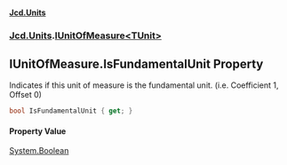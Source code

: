 #### [Jcd.Units](index 'index')
### [Jcd.Units](Jcd.Units 'Jcd.Units').[IUnitOfMeasure&lt;TUnit&gt;](IUnitOfMeasure_TUnit_ 'Jcd.Units.IUnitOfMeasure<TUnit>')

## IUnitOfMeasure<TUnit>.IsFundamentalUnit Property

Indicates if this unit of measure is the fundamental unit. (i.e. Coefficient 1, Offset 0)

```csharp
bool IsFundamentalUnit { get; }
```

#### Property Value
[System.Boolean](https://docs.microsoft.com/en-us/dotnet/api/System.Boolean 'System.Boolean')